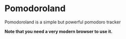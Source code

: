 Pomodoroland
============

Pomodoroland is a simple but powerful pomodoro tracker

**Note that you need a very modern browser to use it.**

